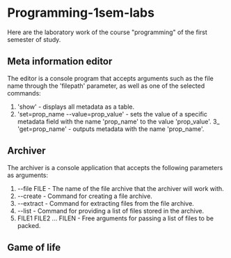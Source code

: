 # Programming-1sem-labs
Here are the laboratory work of the course "programming" of the first semester of study.

## Meta information editor
The editor is a console program that accepts arguments such as the file name through the 'filepath' parameter, as well as one of the selected commands:
1) 'show' - displays all metadata as a table.
2) 'set=prop_name --value=prop_value' - sets the value of a specific metadata field with the name 'prop_name' to the value 'prop_value'.
3_ 'get=prop_name' - outputs metadata with the name 'prop_name'.

## Archiver
The archiver is a console application that accepts the following parameters as arguments:
1) --file FILE - The name of the file archive that the archiver will work with.
2) --create - Command for creating a file archive.
3) --extract - Command for extracting files from the file archive.
4) --list - Command for providing a list of files stored in the archive.
5) FILE1 FILE2 ... FILEN - Free arguments for passing a list of files to be packed.

## Game of life
